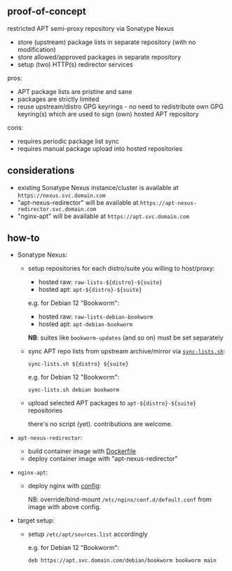 ## proof-of-concept

restricted APT semi-proxy repository via Sonatype Nexus

- store (upstream) package lists in separate repository (with no modification)
- store allowed/approved packages in separate repository
- setup (two) HTTP(s) redirector services

pros:

- APT package lists are pristine and sane
- packages are strictly limited
- reuse upstream/distro GPG keyrings - no need to redistribute own GPG keyring(s) which are used to sign (own) hosted APT repository

cons:

- requires periodic package list sync
- requires manual package upload into hosted repositories

## considerations

- existing Sonatype Nexus instance/cluster is available at `https://nexus.svc.domain.com`
- "apt-nexus-redirector" will be available at `https://apt-nexus-redirector.svc.domain.com`
- "nginx-apt" will be available at `https://apt.svc.domain.com`

## how-to

- Sonatype Nexus:

  - setup repositories for each distro/suite you willing to host/proxy:

    - hosted raw: `raw-lists-${distro}-${suite}`
    - hosted apt: `apt-${distro}-${suite}`

    e.g. for Debian 12 "Bookworm":

    - hosted raw: `raw-lists-debian-bookworm`
    - hosted apt: `apt-debian-bookworm`

    **NB**: suites like `bookworm-updates` (and so on) must be set separately

  - sync APT repo lists from upstream archive/mirror via [`sync-lists.sh`](sync-lists.sh):

    `sync-lists.sh ${distro} ${suite}`

    e.g. for Debian 12 "Bookworm":

    `sync-lists.sh debian bookworm`


  - upload selected APT packages to `apt-${distro}-${suite}` repositories

    there's no script (yet). contributions are welcome.

- `apt-nexus-redirector`:

  - build container image with [Dockerfile](apt-nexus-redirector/Dockerfile)
  - deploy container image with "apt-nexus-redirector"

- `nginx-apt`:

  - deploy nginx with [config](nginx/default.conf):

    NB: override/bind-mount `/etc/nginx/conf.d/default.conf` from image with above config.

- target setup:

  - setup `/etc/apt/sources.list` accordingly

    e.g. for Debian 12 "Bookworm":

    `deb https://apt.svc.domain.com/debian/bookworm bookworm main`
